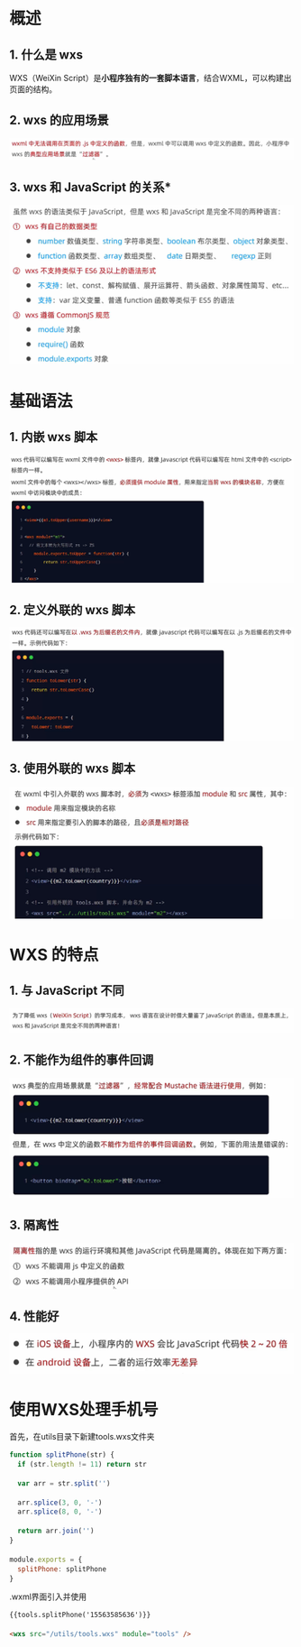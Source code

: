 # 概述

## 1. 什么是 wxs

WXS（WeiXin Script）是**小程序独有的一套脚本语言**，结合WXML，可以构建出页面的结构。

## 2. wxs 的应用场景

![image-20221208143610511](04.WXS脚本.assets/image-20221208143610511.png)

## 3. wxs 和 JavaScript 的关系*

<img src="04.WXS脚本.assets/image-20221208144335186.png" alt="image-20221208144335186" style="zoom:50%;" />

# 基础语法

## 1. 内嵌 wxs 脚本

![image-20221208144642584](04.WXS脚本.assets/image-20221208144642584.png)

## 2. 定义外联的 wxs 脚本

![image-20221208145019288](04.WXS脚本.assets/image-20221208145019288.png)

## 3. 使用外联的 wxs 脚本

<img src="04.WXS脚本.assets/image-20221208145617668.png" alt="image-20221208145617668" style="zoom:50%;" />

# WXS 的特点

## 1. 与 JavaScript 不同

![image-20221208150553718](04.WXS脚本.assets/image-20221208150553718.png)

## 2. 不能作为组件的事件回调

<img src="04.WXS脚本.assets/image-20221208150739449.png" alt="image-20221208150739449" style="zoom:50%;" />

## 3. 隔离性

<img src="04.WXS脚本.assets/image-20221208150911468.png" alt="image-20221208150911468" style="zoom:50%;" />

## 4. 性能好

<img src="04.WXS脚本.assets/image-20221208151002801.png" alt="image-20221208151002801" style="zoom:50%;" />

# 使用WXS处理手机号

首先，在utils目录下新建tools.wxs文件夹

```js
function splitPhone(str) {
  if (str.length != 11) return str

  var arr = str.split('')

  arr.splice(3, 0, '-')
  arr.splice(8, 0, '-')

  return arr.join('')
}

module.exports = {
  splitPhone: splitPhone
}
```

.wxml界面引入并使用

```html
{{tools.splitPhone('15563585636')}}

<wxs src="/utils/tools.wxs" module="tools" />
```

